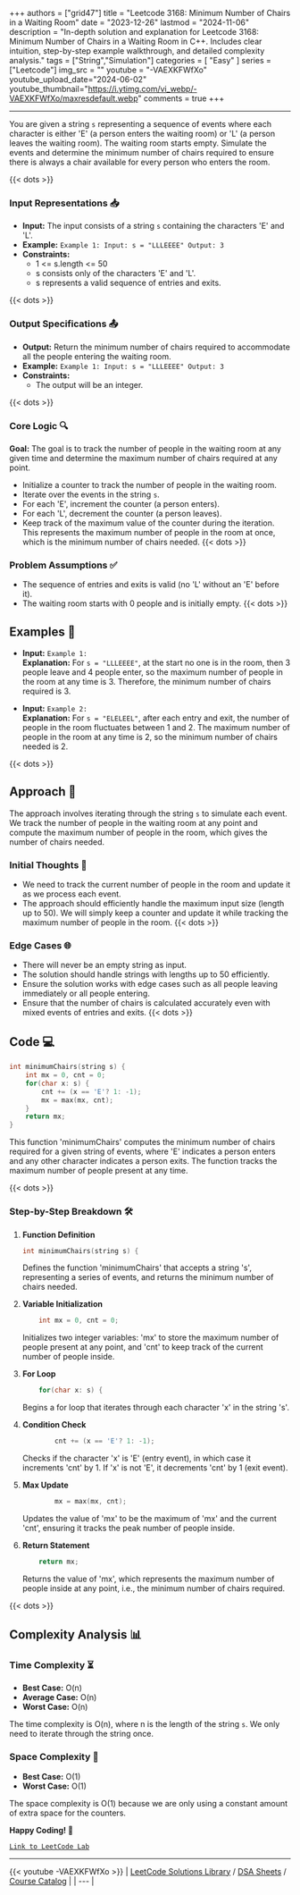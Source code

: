 
+++
authors = ["grid47"]
title = "Leetcode 3168: Minimum Number of Chairs in a Waiting Room"
date = "2023-12-26"
lastmod = "2024-11-06"
description = "In-depth solution and explanation for Leetcode 3168: Minimum Number of Chairs in a Waiting Room in C++. Includes clear intuition, step-by-step example walkthrough, and detailed complexity analysis."
tags = ["String","Simulation"]
categories = [
    "Easy"
]
series = ["Leetcode"]
img_src = ""
youtube = "-VAEXKFWfXo"
youtube_upload_date="2024-06-02"
youtube_thumbnail="https://i.ytimg.com/vi_webp/-VAEXKFWfXo/maxresdefault.webp"
comments = true
+++



---
You are given a string `s` representing a sequence of events where each character is either 'E' (a person enters the waiting room) or 'L' (a person leaves the waiting room). The waiting room starts empty. Simulate the events and determine the minimum number of chairs required to ensure there is always a chair available for every person who enters the room.
<!--more-->
{{< dots >}}
### Input Representations 📥
- **Input:** The input consists of a string `s` containing the characters 'E' and 'L'.
- **Example:** `Example 1:
Input: s = "LLLEEEE"
Output: 3`
- **Constraints:**
	- 1 <= s.length <= 50
	- s consists only of the characters 'E' and 'L'.
	- s represents a valid sequence of entries and exits.

{{< dots >}}
### Output Specifications 📤
- **Output:** Return the minimum number of chairs required to accommodate all the people entering the waiting room.
- **Example:** `Example 1:
Input: s = "LLLEEEE"
Output: 3`
- **Constraints:**
	- The output will be an integer.

{{< dots >}}
### Core Logic 🔍
**Goal:** The goal is to track the number of people in the waiting room at any given time and determine the maximum number of chairs required at any point.

- Initialize a counter to track the number of people in the waiting room.
- Iterate over the events in the string `s`.
- For each 'E', increment the counter (a person enters).
- For each 'L', decrement the counter (a person leaves).
- Keep track of the maximum value of the counter during the iteration. This represents the maximum number of people in the room at once, which is the minimum number of chairs needed.
{{< dots >}}
### Problem Assumptions ✅
- The sequence of entries and exits is valid (no 'L' without an 'E' before it).
- The waiting room starts with 0 people and is initially empty.
{{< dots >}}
## Examples 🧩
- **Input:** `Example 1:`  \
  **Explanation:** For `s = "LLLEEEE"`, at the start no one is in the room, then 3 people leave and 4 people enter, so the maximum number of people in the room at any time is 3. Therefore, the minimum number of chairs required is 3.

- **Input:** `Example 2:`  \
  **Explanation:** For `s = "ELELEEL"`, after each entry and exit, the number of people in the room fluctuates between 1 and 2. The maximum number of people in the room at any time is 2, so the minimum number of chairs needed is 2.

{{< dots >}}
## Approach 🚀
The approach involves iterating through the string `s` to simulate each event. We track the number of people in the waiting room at any point and compute the maximum number of people in the room, which gives the number of chairs needed.

### Initial Thoughts 💭
- We need to track the current number of people in the room and update it as we process each event.
- The approach should efficiently handle the maximum input size (length up to 50). We will simply keep a counter and update it while tracking the maximum number of people in the room.
{{< dots >}}
### Edge Cases 🌐
- There will never be an empty string as input.
- The solution should handle strings with lengths up to 50 efficiently.
- Ensure the solution works with edge cases such as all people leaving immediately or all people entering.
- Ensure that the number of chairs is calculated accurately even with mixed events of entries and exits.
{{< dots >}}
## Code 💻
```cpp
int minimumChairs(string s) {
    int mx = 0, cnt = 0;
    for(char x: s) {
        cnt += (x == 'E'? 1: -1);
        mx = max(mx, cnt);
    }
    return mx;
}
```

This function 'minimumChairs' computes the minimum number of chairs required for a given string of events, where 'E' indicates a person enters and any other character indicates a person exits. The function tracks the maximum number of people present at any time.

{{< dots >}}
### Step-by-Step Breakdown 🛠️
1. **Function Definition**
	```cpp
	int minimumChairs(string s) {
	```
	Defines the function 'minimumChairs' that accepts a string 's', representing a series of events, and returns the minimum number of chairs needed.

2. **Variable Initialization**
	```cpp
	    int mx = 0, cnt = 0;
	```
	Initializes two integer variables: 'mx' to store the maximum number of people present at any point, and 'cnt' to keep track of the current number of people inside.

3. **For Loop**
	```cpp
	    for(char x: s) {
	```
	Begins a for loop that iterates through each character 'x' in the string 's'.

4. **Condition Check**
	```cpp
	        cnt += (x == 'E'? 1: -1);
	```
	Checks if the character 'x' is 'E' (entry event), in which case it increments 'cnt' by 1. If 'x' is not 'E', it decrements 'cnt' by 1 (exit event).

5. **Max Update**
	```cpp
	        mx = max(mx, cnt);
	```
	Updates the value of 'mx' to be the maximum of 'mx' and the current 'cnt', ensuring it tracks the peak number of people inside.

6. **Return Statement**
	```cpp
	    return mx;
	```
	Returns the value of 'mx', which represents the maximum number of people inside at any point, i.e., the minimum number of chairs required.

{{< dots >}}
## Complexity Analysis 📊
### Time Complexity ⏳
- **Best Case:** O(n)
- **Average Case:** O(n)
- **Worst Case:** O(n)

The time complexity is O(n), where n is the length of the string `s`. We only need to iterate through the string once.

### Space Complexity 💾
- **Best Case:** O(1)
- **Worst Case:** O(1)

The space complexity is O(1) because we are only using a constant amount of extra space for the counters.

**Happy Coding! 🎉**


[`Link to LeetCode Lab`](https://leetcode.com/problems/minimum-number-of-chairs-in-a-waiting-room/description/)

---
{{< youtube -VAEXKFWfXo >}}
| [LeetCode Solutions Library](https://grid47.xyz/leetcode/) / [DSA Sheets](https://grid47.xyz/sheets/) / [Course Catalog](https://grid47.xyz/courses/) |
| --- |
